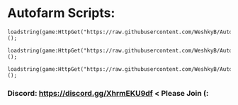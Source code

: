 #  Autofarm Scripts:  
```
loadstring(game:HttpGet("https://raw.githubusercontent.com/WeshkyB/Autofarm/refs/heads/main/Autofarm.txt"))();
```
```
loadstring(game:HttpGet("https://raw.githubusercontent.com/WeshkyB/Autofarm/refs/heads/main/NewAutofarm.txt"))();
```
```
loadstring(game:HttpGet("https://raw.githubusercontent.com/WeshkyB/Autofarm/refs/heads/main/BetterAutoFarm.txt"))();
```

### Discord: https://discord.gg/XhrmEKU9df < Please Join (:
 
